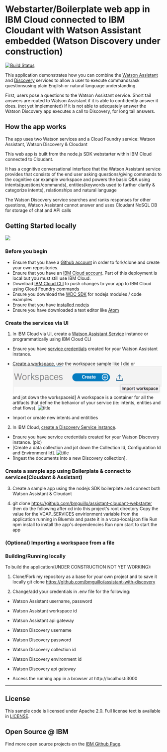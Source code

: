 # Webstarter/Boilerplate web app in IBM Cloud connected to IBM Cloudant with Watson Assistant embedded (Watson Discovery under construction)
[![Build Status](https://travis-ci.org/watson-developer-cloud/assistant-with-discovery.svg?branch=master)](http://travis-ci.org/watson-developer-cloud/assistant-with-discovery)

This application demonstrates how you can combine the [Watson Assistant](https://console.bluemix.net/docs/services/conversation/index.html#about) and [Discovery](http://www.ibm.com/watson/developercloud/doc/discovery/#overview) services to allow a user to execute commands/ask questionsusing plain English or natural language understanding. 

First, users pose a questions to the Watson Assistant service. Short tail answers are routed to Watson Assistant if it is able to confidently answer it does. (not yet implemented) If it is not able to adequately answer the Watson Discovery app executes a call to Discovery, for long tail answers.

## How the app works

The app uses two Watson services and a Cloud Foundry service: Watson Assistant, Watson Discovery & Cloudant 

This web app is built from the node.js SDK webstarter within IBM Cloud connected to Cloudant.

It has a cognitive conversational interface that the Watson Assistant service provides that consists of the end user asking questions/giving commands to the cognitive car example workspace and powers the basic Q&A using intents(questions/commands), entities(keywords used to further clarify & categorize intents), relationships and natural language 

The Watson Discovery service searches and ranks responses for other questions, Watson Assistant cannot answer and uses Cloudant NoSQL DB for storage of chat and API calls


## Getting Started locally

<img src="readme_images/deploy-locally.png"></img>

### Before you begin

-  Ensure that you have a [Github account](https://github.com/) in order to fork/clone and create your own repositories.
-  Ensure that you have an [IBM Cloud account](https://console.bluemix.net/). Part of this deployment is local but you must still use IBM Cloud.
-  Download [IBM Cloud CLI](https://console.bluemix.net/docs/cli/reference/bluemix_cli/get_started.html#getting-started) to push changes to your app to IBM Cloud using Cloud Foundry commands
-  Ensure you download the [WDC SDK](https://console.bluemix.net/docs/services/watson/running-node-examples.html#running-examples-from-the-node-js-sdk) for nodejs modules / code examples
-  Ensure that you have [installed nodejs](https://nodejs.org/)
-  Ensure you have downloaded a text editor like [Atom](https://atom.io/)


<a name="returnlocal">
</a>

### Create the services via UI

1. In IBM Cloud via UI, create a [Watson Assistant Service](https://console.bluemix.net/catalog/services/watson-assistant-formerly-conversation/) instance or programmatically using IBM Cloud CLI

  * Ensure you have [service credentials](https://console.bluemix.net/services/conversation/cee5f30d-88a9-4327-93c0-d7c4d9b067c5?paneId=credentials&ace_config=%7B%22region%22%3A%22us-south%22%2C%22orgGuid%22%3A%2262531d4d-5672-449d-b0ec-56f8ff84e9ad%22%2C%22spaceGuid%22%3A%227fb1a1b4-8c0c-460c-9656-70517b3abb92%22%2C%22redirect%22%3A%22https%3A%2F%2Fconsole.bluemix.net%2Fdashboard%2Fapps%2F%22%2C%22bluemixUIVersion%22%3A%22v6%22%2C%22crn%22%3A%22crn%3Av1%3Abluemix%3Apublic%3A%3Aus-south%3As%2F7fb1a1b4-8c0c-460c-9656-70517b3abb92%3Acee5f30d-88a9-4327-93c0-d7c4d9b067c5%3Acf-service-instance%3A%22%2C%22id%22%3A%22cee5f30d-88a9-4327-93c0-d7c4d9b067c5%22%7D&env_id=ibm%3Ayp%3Aus-south) created for your Watson Assistant instance. 
  
  * [Create a workspace](https://watson-assistant.ng.bluemix.net/us-south/cee5f30d-88a9-4327-93c0-d7c4d9b067c5/workspaces), use the workspace sample like I did or ![import a workspace](https://github.com/bmguillo/assistant-cloudant-webstarter/blob/master/public/img/import%20ws.png) and jot down the workspaceid] 
  A workspace is a container for all the artifacts that define the behavior of your service (ie: intents, entities and chat    flows). 
 ![title](https://github.com/bmguillo/assistant-with-discovery/blob/master/readme_images/workspace.png)
  * Import or create new intents and entitities

2. In IBM Cloud, [create a Discovery Service instance](https://console.bluemix.net/registration/?target=/catalog/services/discovery/).
  * Ensure you have service credentials created for your Watson Discovery instance.
  (pic)
  *  [Create a data collection and jot down the Collection Id, Configuration Id and Environment Id]. ![title](https://github.com/bmguillo/assistant-with-discovery/blob/master/readme_images/_.png)
  * [Ingest the documents into a new Discovery collection].
 
 
 ### Create a sample app using Boilerplate & connect to services(Cloudant & Assistant)
 3. Create a sample app using the nodejs SDK boilerplate and connect both Watson Assistant & Cloudant 
 
 4. git clone https://github.com/bmguillo/assistant-cloudant-webstarter then do the following after
    cd into this project's root directory
    Copy the value for the VCAP_SERVICES envirionment variable from the application running in Bluemix and paste it in a vcap-local.json file
    Run npm install to install the app's dependencies
    Run npm start to start the app
    
    
### (Optional) Importing a workspace from a file

### Building/Running locally

To build the application(UNDER CONSTRUCTION NOT YET WORKING):

1. Clone/Fork my repository as a base for your own project and to save it locally
   git clone https://github.com/bmguillo/assistant-with-discovery
   
2. Change/add your credentials in .env file for the following: 
 * Watson Assistant username, password
 * Watson Assistant workspace id
 * Watson Assistant api gateway
 * Watson Discovery username
 * Watson Discovery password
 * Watson Discovery collection id
 * Watson Discovery environment id
 * Watson Discovery api gateway
 
 

 * Access the running app in a browser at http://localhost:3000
 


---




## License

  This sample code is licensed under Apache 2.0.
  Full license text is available in [LICENSE](LICENSE).


## Open Source @ IBM

  Find more open source projects on the
  [IBM Github Page](http://ibm.github.io/).



[cloud_foundry]: https://github.com/cloudfoundry/cli
[getting_started]: https://console.bluemix.net/docs/services/watson/index.html
[Watson Assistant]: https://www.ibm.com/watson/services/conversation/
[discovery]: https://www.ibm.com/watson/services/discovery/

[docs]: http://www.ibm.com/watson/developercloud/conversation/
[sign_up]: https://console.bluemix.net/registration/
